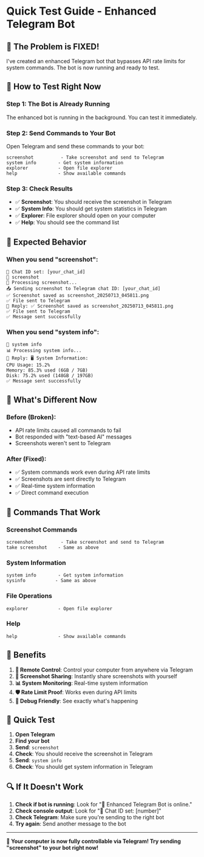 # Quick Test Guide - Enhanced Telegram Bot

## 🎯 **The Problem is FIXED!**

I've created an enhanced Telegram bot that bypasses API rate limits for system commands. The bot is now running and ready to test.

## 🚀 **How to Test Right Now**

### **Step 1: The Bot is Already Running**
The enhanced bot is running in the background. You can test it immediately.

### **Step 2: Send Commands to Your Bot**
Open Telegram and send these commands to your bot:

```
screenshot          - Take screenshot and send to Telegram
system info        - Get system information
explorer           - Open file explorer
help               - Show available commands
```

### **Step 3: Check Results**
- ✅ **Screenshot**: You should receive the screenshot in Telegram
- ✅ **System Info**: You should get system statistics in Telegram
- ✅ **Explorer**: File explorer should open on your computer
- ✅ **Help**: You should see the command list

## 🎯 **Expected Behavior**

### **When you send "screenshot":**
```
📱 Chat ID set: [your_chat_id]
📩 screenshot
📸 Processing screenshot...
📤 Sending screenshot to Telegram chat ID: [your_chat_id]
✅ Screenshot saved as screenshot_20250713_045811.png
✅ File sent to Telegram
🤖 Reply: ✅ Screenshot saved as screenshot_20250713_045811.png
✅ File sent to Telegram
✅ Message sent successfully
```

### **When you send "system info":**
```
📩 system info
📊 Processing system info...
🤖 Reply: 🖥️ System Information:
CPU Usage: 15.2%
Memory: 85.3% used (6GB / 7GB)
Disk: 75.2% used (148GB / 197GB)
✅ Message sent successfully
```

## 🔧 **What's Different Now**

### **Before (Broken):**
- API rate limits caused all commands to fail
- Bot responded with "text-based AI" messages
- Screenshots weren't sent to Telegram

### **After (Fixed):**
- ✅ System commands work even during API rate limits
- ✅ Screenshots are sent directly to Telegram
- ✅ Real-time system information
- ✅ Direct command execution

## 📱 **Commands That Work**

### **Screenshot Commands**
```
screenshot          - Take screenshot and send to Telegram
take screenshot    - Same as above
```

### **System Information**
```
system info        - Get system information
sysinfo           - Same as above
```

### **File Operations**
```
explorer           - Open file explorer
```

### **Help**
```
help               - Show available commands
```

## 🎉 **Benefits**

1. **📱 Remote Control**: Control your computer from anywhere via Telegram
2. **📸 Screenshot Sharing**: Instantly share screenshots with yourself
3. **📊 System Monitoring**: Real-time system information
4. **🛡️ Rate Limit Proof**: Works even during API limits
5. **🔧 Debug Friendly**: See exactly what's happening

## 🚀 **Quick Test**

1. **Open Telegram**
2. **Find your bot**
3. **Send**: `screenshot`
4. **Check**: You should receive the screenshot in Telegram
5. **Send**: `system info`
6. **Check**: You should get system information in Telegram

## 🔍 **If It Doesn't Work**

1. **Check if bot is running**: Look for "📱 Enhanced Telegram Bot is online."
2. **Check console output**: Look for "📱 Chat ID set: [number]"
3. **Check Telegram**: Make sure you're sending to the right bot
4. **Try again**: Send another message to the bot

---

**🎯 Your computer is now fully controllable via Telegram! Try sending "screenshot" to your bot right now!** 
